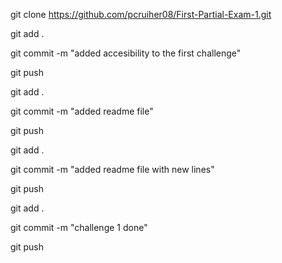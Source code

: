 git clone https://github.com/pcruiher08/First-Partial-Exam-1.git

git add .

git commit -m "added accesibility to the first challenge"

git push

git add .

git commit -m "added readme file"

git push

git add .

git commit -m "added readme file with new lines"

git push

git add .

git commit -m "challenge 1 done"

git push